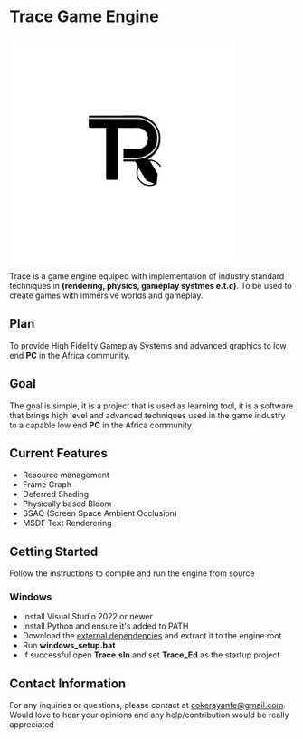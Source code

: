 # Trace Game Engine
<img align="center" src="Info/Images/trace_8.png" width="400px"/>

Trace is a game engine equiped with implementation of industry standard techniques in __(rendering, physics, gameplay systmes e.t.c)__. To be used to create games with immersive worlds and gameplay.

## Plan
To provide High Fidelity Gameplay Systems and advanced graphics to low end __PC__ in the Africa community.


## Goal
The goal is simple, it is a project that is used as learning tool, it is a software that brings high level and advanced techniques used in the game industry to a capable low end __PC__ in the Africa community

## Current Features
* Resource management
* Frame Graph
* Deferred Shading
* Physically based Bloom
* SSAO (Screen Space Ambient Occlusion)
* MSDF Text Renderering

## Getting Started
Follow the instructions to compile and run the engine from source
### Windows
* Install Visual Studio 2022 or newer
* Install Python and ensure it's added to PATH
* Download the [external dependencies]() and extract it to the engine root
* Run __windows_setup.bat__
* If successful open __Trace.sln__ and set __Trace_Ed__ as the startup project


## Contact Information
For any inquiries or questions, please contact at <cokerayanfe@gmail.com>. Would love to hear your opinions and any help/contribution would be really appreciated
